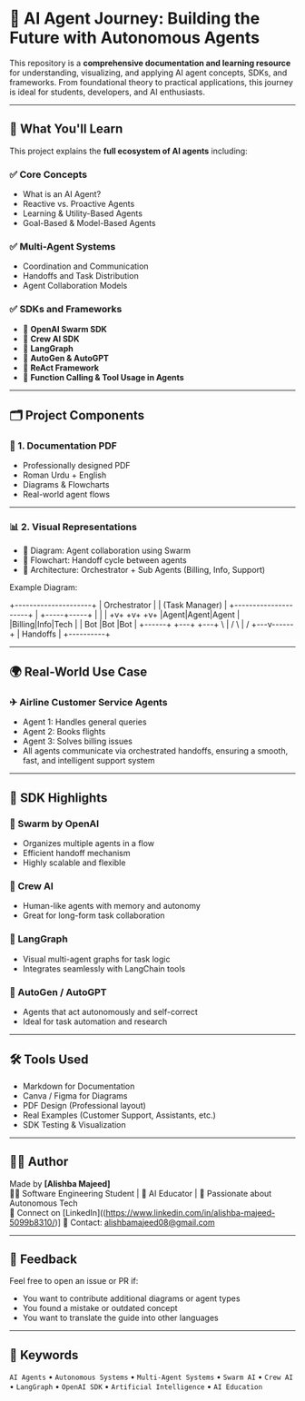 # 🤖 AI Agent Journey: Building the Future with Autonomous Agents

This repository is a **comprehensive documentation and learning resource** for understanding, visualizing, and applying AI agent concepts, SDKs, and frameworks. From foundational theory to practical applications, this journey is ideal for students, developers, and AI enthusiasts.

---

## 📘 What You'll Learn

This project explains the **full ecosystem of AI agents** including:

### ✅ Core Concepts
- What is an AI Agent?
- Reactive vs. Proactive Agents
- Learning & Utility-Based Agents
- Goal-Based & Model-Based Agents

### ✅ Multi-Agent Systems
- Coordination and Communication
- Handoffs and Task Distribution
- Agent Collaboration Models

### ✅ SDKs and Frameworks
- 🔹 **OpenAI Swarm SDK**
- 🔹 **Crew AI SDK**
- 🔹 **LangGraph**
- 🔹 **AutoGen & AutoGPT**
- 🔹 **ReAct Framework**
- 🔹 **Function Calling & Tool Usage in Agents**

---

## 🗂️ Project Components

### 📄 1. Documentation PDF
- Professionally designed PDF
- Roman Urdu + English
- Diagrams & Flowcharts
- Real-world agent flows


---

### 📊 2. Visual Representations
- 🧠 Diagram: Agent collaboration using Swarm
- 🔁 Flowchart: Handoff cycle between agents
- 🧩 Architecture: Orchestrator + Sub Agents (Billing, Info, Support)
  
Example Diagram:

+---------------------+
| Orchestrator |
| (Task Manager) |
+---------------------+
|
+-----+-----+
| | |
+v+ +v+ +v+
|Agent|Agent|Agent |
|Billing|Info|Tech |
| Bot |Bot |Bot |
+------+ +---+ +---+
\ | /
\ | /
+---v------+
| Handoffs |
+----------+


---

## 🌍 Real-World Use Case

### ✈ Airline Customer Service Agents
- Agent 1: Handles general queries
- Agent 2: Books flights
- Agent 3: Solves billing issues
- All agents communicate via orchestrated handoffs, ensuring a smooth, fast, and intelligent support system

---

## 🧪 SDK Highlights

### 🔹 Swarm by OpenAI
- Organizes multiple agents in a flow
- Efficient handoff mechanism
- Highly scalable and flexible

### 🔹 Crew AI
- Human-like agents with memory and autonomy
- Great for long-form task collaboration

### 🔹 LangGraph
- Visual multi-agent graphs for task logic
- Integrates seamlessly with LangChain tools

### 🔹 AutoGen / AutoGPT
- Agents that act autonomously and self-correct
- Ideal for task automation and research

---

## 🛠️ Tools Used

- Markdown for Documentation
- Canva / Figma for Diagrams
- PDF Design (Professional layout)
- Real Examples (Customer Support, Assistants, etc.)
- SDK Testing & Visualization

---

## 👩‍💻 Author

Made by **[Alishba Majeed]**  
👩‍🎓 Software Engineering Student | 🎥 AI Educator | 💙 Passionate about Autonomous Tech  
📍 Connect on [LinkedIn]((https://www.linkedin.com/in/alishba-majeed-5099b8310/)] 
📧 Contact: alishbamajeed08@gmail.com

---

## 💬 Feedback

Feel free to open an issue or PR if:
- You want to contribute additional diagrams or agent types
- You found a mistake or outdated concept
- You want to translate the guide into other languages

---

## 📌 Keywords

`AI Agents` • `Autonomous Systems` • `Multi-Agent Systems` • `Swarm AI` • `Crew AI` • `LangGraph` • `OpenAI SDK` • `Artificial Intelligence` • `AI Education`

